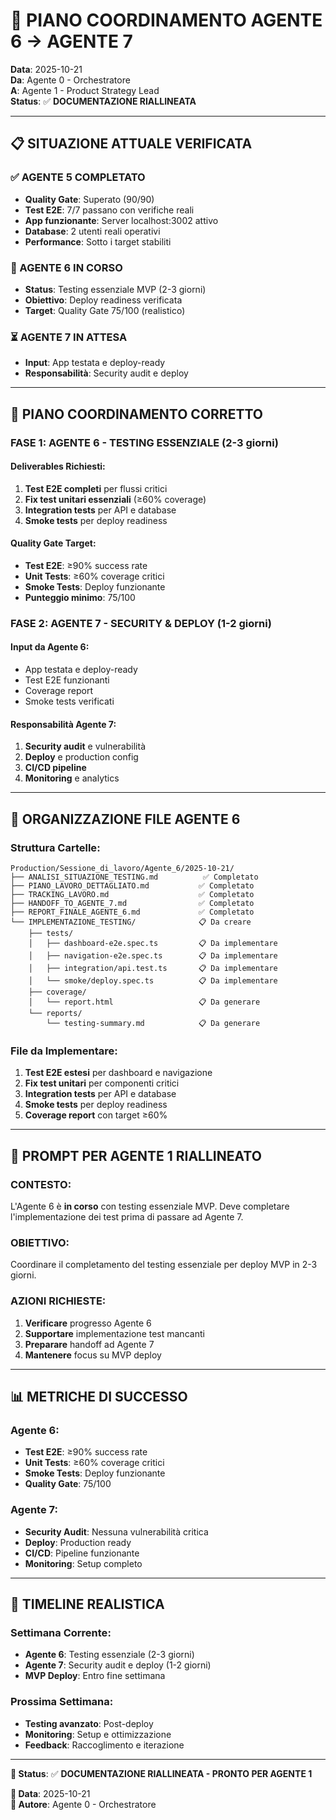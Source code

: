 # 🎯 PIANO COORDINAMENTO AGENTE 6 → AGENTE 7

**Data**: 2025-10-21  
**Da**: Agente 0 - Orchestratore  
**A**: Agente 1 - Product Strategy Lead  
**Status**: ✅ **DOCUMENTAZIONE RIALLINEATA**

---

## 📋 SITUAZIONE ATTUALE VERIFICATA

### **✅ AGENTE 5 COMPLETATO**
- **Quality Gate**: Superato (90/90)
- **Test E2E**: 7/7 passano con verifiche reali
- **App funzionante**: Server localhost:3002 attivo
- **Database**: 2 utenti reali operativi
- **Performance**: Sotto i target stabiliti

### **🔄 AGENTE 6 IN CORSO**
- **Status**: Testing essenziale MVP (2-3 giorni)
- **Obiettivo**: Deploy readiness verificata
- **Target**: Quality Gate 75/100 (realistico)

### **⏳ AGENTE 7 IN ATTESA**
- **Input**: App testata e deploy-ready
- **Responsabilità**: Security audit e deploy

---

## 🎯 PIANO COORDINAMENTO CORRETTO

### **FASE 1: AGENTE 6 - TESTING ESSENZIALE (2-3 giorni)**

#### **Deliverables Richiesti**:
1. **Test E2E completi** per flussi critici
2. **Fix test unitari essenziali** (≥60% coverage)
3. **Integration tests** per API e database
4. **Smoke tests** per deploy readiness

#### **Quality Gate Target**:
- **Test E2E**: ≥90% success rate
- **Unit Tests**: ≥60% coverage critici
- **Smoke Tests**: Deploy funzionante
- **Punteggio minimo**: 75/100

### **FASE 2: AGENTE 7 - SECURITY & DEPLOY (1-2 giorni)**

#### **Input da Agente 6**:
- App testata e deploy-ready
- Test E2E funzionanti
- Coverage report
- Smoke tests verificati

#### **Responsabilità Agente 7**:
1. **Security audit** e vulnerabilità
2. **Deploy** e production config
3. **CI/CD pipeline**
4. **Monitoring** e analytics

---

## 📁 ORGANIZZAZIONE FILE AGENTE 6

### **Struttura Cartelle**:
```
Production/Sessione_di_lavoro/Agente_6/2025-10-21/
├── ANALISI_SITUAZIONE_TESTING.md          ✅ Completato
├── PIANO_LAVORO_DETTAGLIATO.md           ✅ Completato
├── TRACKING_LAVORO.md                    ✅ Completato
├── HANDOFF_TO_AGENTE_7.md                ✅ Completato
├── REPORT_FINALE_AGENTE_6.md             ✅ Completato
└── IMPLEMENTAZIONE_TESTING/              📋 Da creare
    ├── tests/
    │   ├── dashboard-e2e.spec.ts         📋 Da implementare
    │   ├── navigation-e2e.spec.ts        📋 Da implementare
    │   ├── integration/api.test.ts       📋 Da implementare
    │   └── smoke/deploy.spec.ts          📋 Da implementare
    ├── coverage/
    │   └── report.html                   📋 Da generare
    └── reports/
        └── testing-summary.md            📋 Da generare
```

### **File da Implementare**:
1. **Test E2E estesi** per dashboard e navigazione
2. **Fix test unitari** per componenti critici
3. **Integration tests** per API e database
4. **Smoke tests** per deploy readiness
5. **Coverage report** con target ≥60%

---

## 🚀 PROMPT PER AGENTE 1 RIALLINEATO

### **CONTESTO**:
L'Agente 6 è **in corso** con testing essenziale MVP. Deve completare l'implementazione dei test prima di passare ad Agente 7.

### **OBIETTIVO**:
Coordinare il completamento del testing essenziale per deploy MVP in 2-3 giorni.

### **AZIONI RICHIESTE**:
1. **Verificare** progresso Agente 6
2. **Supportare** implementazione test mancanti
3. **Preparare** handoff ad Agente 7
4. **Mantenere** focus su MVP deploy

---

## 📊 METRICHE DI SUCCESSO

### **Agente 6**:
- **Test E2E**: ≥90% success rate
- **Unit Tests**: ≥60% coverage critici
- **Smoke Tests**: Deploy funzionante
- **Quality Gate**: 75/100

### **Agente 7**:
- **Security Audit**: Nessuna vulnerabilità critica
- **Deploy**: Production ready
- **CI/CD**: Pipeline funzionante
- **Monitoring**: Setup completo

---

## 🎯 TIMELINE REALISTICA

### **Settimana Corrente**:
- **Agente 6**: Testing essenziale (2-3 giorni)
- **Agente 7**: Security audit e deploy (1-2 giorni)
- **MVP Deploy**: Entro fine settimana

### **Prossima Settimana**:
- **Testing avanzato**: Post-deploy
- **Monitoring**: Setup e ottimizzazione
- **Feedback**: Raccoglimento e iterazione

---

**🎯 Status**: ✅ **DOCUMENTAZIONE RIALLINEATA - PRONTO PER AGENTE 1**

**📅 Data**: 2025-10-21  
**👤 Autore**: Agente 0 - Orchestratore